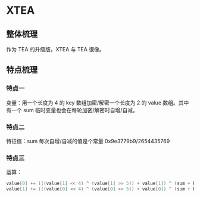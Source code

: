 # XTEA
## 整体梳理
作为 TEA 的升级版，XTEA 与 TEA 很像。

## 特点梳理
### 特点一
变量：用一个长度为 4 的 key 数组加密/解密一个长度为 2 的 value 数组。其中有一个 sum 临时变量也会在每轮加密/解密时自增/自减。

### 特点二
特征值：sum 每次自增/自减的值是个常量 0x9e3779b9/2654435769

### 特点三
运算：
```c
value[0] += (((value[1] << 4) ^ (value[1] >> 5)) + value[1]) ^ (sum + key[sum & 3]);
value[1] += (((value[0] << 4) ^ (value[0] >> 5)) + value[0]) ^ (sum + key[ (sum >> 11) & 3 ]);
```